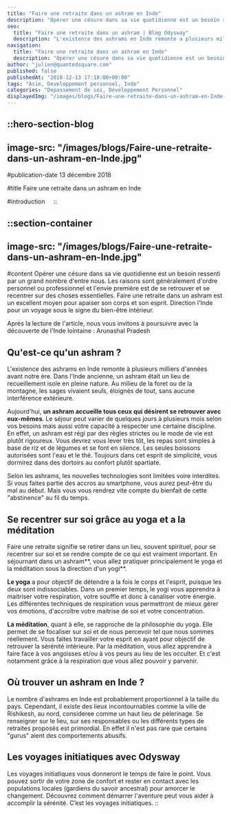 ```yaml
---
title: "Faire une retraite dans un ashram en Inde"
description: "Opérer une césure dans sa vie quotidienne est un besoin ressenti par un grand nombre d'entre nous. Les raisons sont généralement d'ordre personnel ou professionnel et l'envie première est de se retrouver et se recentrer sur des choses essentielles. Faire une retraite dans un ashram est un excellent moyen pour ..."
seo:
  title: "Faire une retraite dans un ashram | Blog Odysway"
  description: "L'existence des ashrams en Inde remonte a plusieurs milliers d'années avant notre ère. Il était alors un lieu de recueillement isole en pleine nature."
navigation:
  title: "Faire une retraite dans un ashram en Inde"
  description: "Opérer une césure dans sa vie quotidienne est un besoin ressenti par un grand nombre d'entre nous. Les raisons sont généralement d'ordre personnel ou professionnel et l'envie première est de se retrouver et se recentrer sur des choses essentielles. Faire une retraite dans un ashram est un excellent moyen pour ..."
author: "julien@quantedsquare.com"
published: false
publishedAt: "2018-12-13 17:18:00+00:00"
tags: "Asie, Developpement personnel, Inde"
categories: "Depassement de soi, Developpement Personnel"
displayedImg: "/images/blogs/Faire-une-retraite-dans-un-ashram-en-Inde.jpg"
---
```


::hero-section-blog
---
image-src: "/images/blogs/Faire-une-retraite-dans-un-ashram-en-Inde.jpg"
---
#publication-date
13 décembre 2018

#title
Faire une retraite dans un ashram en Inde

#introduction
   
::

::section-container
---
image-src: "/images/blogs/Faire-une-retraite-dans-un-ashram-en-Inde.jpg"
---
#content
Opérer une césure dans sa vie quotidienne est un besoin ressenti par un grand nombre d'entre nous. Les raisons sont généralement d'ordre personnel ou professionnel et l'envie première est de se retrouver et se recentrer sur des choses essentielles. Faire une retraite dans un ashram est un excellent moyen pour apaiser son corps et son esprit. Direction l'Inde pour un voyage sous le signe du bien-être intérieur.

Après la lecture de l'article, nous vous invitons à poursuivre avec la découverte de l'Inde lointaine : Arunashal Pradesh  

## Qu'est-ce qu'un ashram ?

L'existence des ashrams en Inde remonte à plusieurs milliers d'années avant notre ère. Dans l'Inde ancienne, un ashram était un lieu de recueillement isole en pleine nature. Au milieu de la foret ou de la montagne, les sages vivaient seuls, éloignés de tout, sans aucune interférence extérieure.

Aujourd'hui, **un ashram accueille tous ceux qui désirent se retrouver avec eux-mêmes**. Le séjour peut varier de quelques jours à plusieurs mois selon vos besoins mais aussi votre capacité a respecter une certaine discipline. En effet, un ashram est régi par des règles strictes ou le mode de vie est plutôt rigoureux. Vous devrez vous lever très tôt, les repas sont simples à base de riz et de légumes et se font en silence. Les seules boissons autorisées sont l'eau et le thé. Toujours dans cet esprit de simplicité, vous dormirez dans des dortoirs au confort plutôt spartiate.

Selon les ashrams, les nouvelles technologies sont limitées voire interdites. Si vous faites partie des accros au smartphone, vous aurez peut-être du mal au début. Mais vous vous rendrez vite compte du bienfait de cette "abstinence" au fil du temps.

## Se recentrer sur soi grâce au yoga et a la méditation

Faire une retraite signifie se retirer dans un lieu, souvent spirituel, pour se recentrer sur soi et se rendre compte de ce qui est vraiment important. En séjournant dans un ashram**, vous allez pratiquer principalement le yoga et la méditation sous la direction d'un yogi**.

**Le yoga** a pour objectif de détendre a la fois le corps et l'esprit, puisque les deux sont indissociables. Dans un premier temps, le yogi vous apprendra à maitriser votre respiration, votre souffle et donc à canaliser votre énergie. Les différentes techniques de respiration vous permettront de mieux gérer vos émotions, d'accroître votre maitrise de soi et votre concentration.

**La** **méditation**, quant à elle, se rapproche de la philosophie du yoga. Elle permet de se focaliser sur soi et de nous percevoir tel que nous sommes réellement. Vous faites travailler votre esprit en ayant pour objectif de retrouver la sérénité intérieure. Par la méditation, vous allez apprendre à faire face à vos angoisses et/ou à vos peurs au lieu de les occulter. Et c'est notamment grâce à la respiration que vous allez pouvoir y parvenir.

## Où trouver un ashram en Inde ?

Le nombre d'ashrams en Inde est probablement proportionnel à la taille du pays. Cependant, il existe des lieux incontournables comme la ville de Rishikesh, au nord, consideree comme un haut lieu de pèlerinage. Se renseigner sur le lieu, sur ses responsables ou les différents types de retraites proposés est primordial. En effet il n'est pas rare que certains "gurus" aient des comportements abusifs.

## Les voyages initiatiques avec Odysway

Les voyages initiatiques vous donneront le temps de faire le point. Vous pouvez sortir de votre zone de confort et rester en contact avec les populations locales (gardiens du savoir ancestral) pour amorcer le changement. Découvrez comment démarrer l'aventure peut vous aider à accomplir la sérénité. C’est les voyages initiatiques.
::
